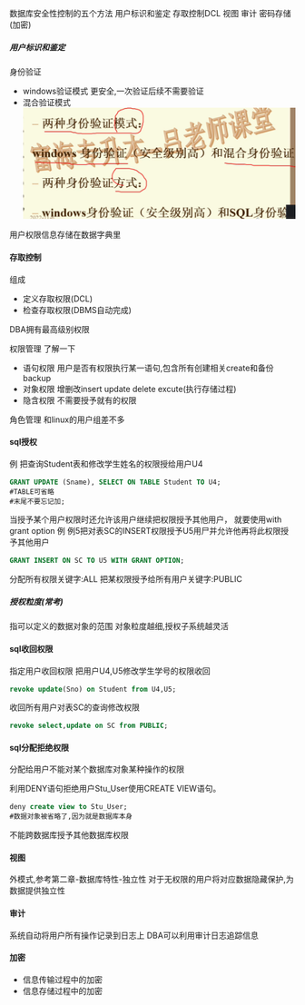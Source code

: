 数据库安全性控制的五个方法
用户标识和鉴定
存取控制DCL
视图
审计
密码存储(加密)

##### 用户标识和鉴定
身份验证
* windows验证模式
更安全,一次验证后续不需要验证
* 混合验证模式
![](img/Pasted%20image%2020221222150223.png)

用户权限信息存储在数据字典里

#### 存取控制
组成
* 定义存取权限(DCL)
* 检查存取权限(DBMS自动完成)

DBA拥有最高级别权限

权限管理
了解一下
* 语句权限
用户是否有权限执行某一语句,包含所有创建相关create和备份backup
* 对象权限
增删改insert update delete excute(执行存储过程)
* 隐含权限
不需要授予就有的权限

角色管理
和linux的用户组差不多

#### sql授权
例
把查询Student表和修改学生姓名的权限授给用户U4

```sql
GRANT UPDATE (Sname), SELECT ON TABLE Student TO U4;
#TABLE可省略
#末尾不要忘记加;
```

当授予某个用户权限时还允许该用户继续把权限授予其他用户，
就要使用with grant option
例
例5把对表SC的INSERT权限授予U5用尸并允许他再将此权限授予其他用户
```sql
GRANT INSERT ON SC TO U5 WITH GRANT OPTION; 
```

分配所有权限关键字:ALL
把某权限授予给所有用户关键字:PUBLIC
##### 授权粒度(常考)
指可以定义的数据对象的范围
对象粒度越细,授权子系统越灵活

#### sql收回权限
指定用户收回权限
把用户U4,U5修改学生学号的权限收回
```sql
revoke update(Sno) on Student from U4,U5;
```
收回所有用户对表SC的查询修改权限
```sql
revoke select,update on SC from PUBLIC;
```

#### sql分配拒绝权限
分配给用户不能对某个数据库对象某种操作的权限

利用DENY语句拒绝用户Stu_User使用CREATE VIEW语句。
```sql
deny create view to Stu_User;
#数据对象被省略了,因为就是数据库本身
```
不能跨数据库授予其他数据库权限

#### 视图
外模式,参考第二章-数据库特性-独立性
对于无权限的用户将对应数据隐藏保护,为数据提供独立性
#### 审计
系统自动将用户所有操作记录到日志上
DBA可以利用审计日志追踪信息

#### 加密
* 信息传输过程中的加密
* 信息存储过程中的加密

